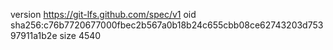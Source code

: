 version https://git-lfs.github.com/spec/v1
oid sha256:c76b7720677000fbec2b567a0b18b24c655cbb08ce62743203d75397911a1b2e
size 4540
